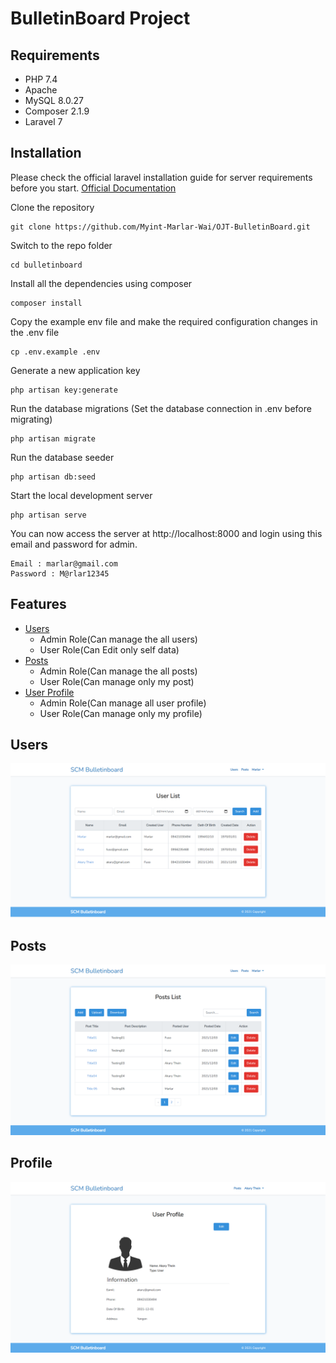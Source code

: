 # BulletinBoard Project

## Requirements

- PHP 7.4
- Apache 
- MySQL 8.0.27
- Composer 2.1.9
- Laravel 7

## Installation

Please check the official laravel installation guide for server requirements before you start.
[Official Documentation](https://laravel.com/docs/7.x)

Clone the repository
```
git clone https://github.com/Myint-Marlar-Wai/OJT-BulletinBoard.git
```
Switch to the repo folder
```
cd bulletinboard
```
Install all the dependencies using composer
```
composer install
```
Copy the example env file and make the required configuration changes in the .env file
```
cp .env.example .env
```
Generate a new application key
```
php artisan key:generate
```
Run the database migrations (Set the database connection in .env before migrating)
```
php artisan migrate
```
Run the database seeder 
```
php artisan db:seed
```
Start the local development server
```
php artisan serve
```
You can now access the server at http://localhost:8000 and login using this email and password for admin.

```
Email : marlar@gmail.com
Password : M@rlar12345
```

## Features

- [Users](#Users)
  - Admin Role(Can manage the all users)
  - User Role(Can Edit only self data)
- [Posts](#Posts)
  - Admin Role(Can manage the all posts)
  - User Role(Can manage only my post)
- [User Profile](#Profile)
  - Admin Role(Can manage all user profile)
  - User Role(Can manage only my profile)


## Users

![Users Pages](./public/image/readme/users.png)

## Posts

![Posts Pages](./public/image/readme/posts.png)

## Profile

![Profile](./public/image/readme/profile.png)

